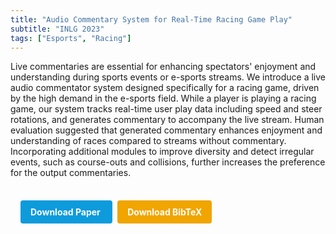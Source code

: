 ```yaml
---
title: "Audio Commentary System for Real-Time Racing Game Play"
subtitle: "INLG 2023"
tags: ["Esports", "Racing"]
---
```


Live commentaries are essential for enhancing spectators' enjoyment and understanding during sports events or e-sports streams. We introduce a live audio commentator system designed specifically for a racing game, driven by the high demand in the e-sports field. While a player is playing a racing game, our system tracks real-time user play data including speed and steer rotations, and generates commentary to accompany the live stream. Human evaluation suggested that generated commentary enhances enjoyment and understanding of races compared to streams without commentary. Incorporating additional modules to improve diversity and detect irregular events, such as course-outs and collisions, further increases the preference for the output commentaries.



<div style="margin-top: 1rem; padding: 1rem; display: inline-block;">

  <a href="https://aclanthology.org/2023.inlg-demos.4/" target="_blank" style="background-color: #0d9bdc; color: white; padding: 10px 16px; margin-right: 8px; text-decoration: none; border-radius: 4px; font-weight: bold;">
    Download Paper
  </a>

  <a href="bib/audio-commentary-system-for-real-time-racing-game-play.bib" download style="background-color: #f0a500; color: white; padding: 10px 16px; text-decoration: none; border-radius: 4px; font-weight: bold;">
    Download BibTeX
  </a>

</div>
